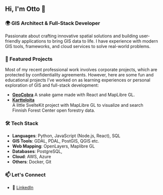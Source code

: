 ## Hi, I'm Otto 👋

### 🌍 **GIS Architect & Full-Stack Developer**  
Passionate about crafting innovative spatial solutions and building user-friendly applications to bring GIS data to life. I have experience with modern GIS tools, frameworks, and cloud services to solve real-world problems.

### 🌟 Featured Projects

Most of my recent professional work involves corporate projects, which are protected by confidentiality agreements. However, here are some fun and educational projects I’ve worked on as learning experiences or personal exploration of GIS and full-stack development:

- **[GeoCobra](https://geocobra.com)**
   A snake game made with React and MapLibre GL.
- **[Karttoloita](https://karttoloita.com)**  
   A little SvelteKit project with MapLibre GL to visualize and search Finnish Forest Center open forestry data.

### 🛠️ Tech Stack
- **Languages**: Python, JavaScript (Node.js, React), SQL
- **GIS Tools**: GDAL, PDAL, PostGIS, QGIS etc.
- **Web Mapping**: OpenLayers, Maplibre GL
- **Databases**: PostgreSQL, 
- **Cloud**: AWS, Azure
- **Others**: Docker, Git

### 📫 Let's Connect
- 💼 [LinkedIn](https://www.linkedin.com/in/ottotarvainen/)
